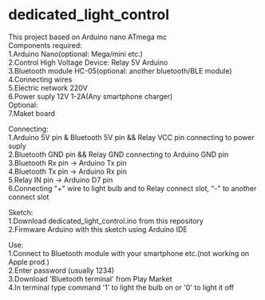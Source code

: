 # dedicated_light_control
This project based on Arduino nano ATmega mc<br>
Components required:<br>
1.Arduino Nano(optional: Mega/mini etc.) <br>
2.Control High Voltage Device: Relay 5V Arduino<br>
3.Bluetooth module HC-05(optional: another bluetooth/BLE module)<br>
4.Connecting wires<br>
5.Electric network 220V<br>
6.Power suply 12V 1-2A(Any smartphone charger)<br>
Optional:<br>
7.Maket board<br>

Connecting:<br>
1.Arduino 5V pin & Bluetooth 5V pin && Relay VCC pin connecting to power suply<br>
2.Bluetooth GND pin && Relay GND connecting to Arduino GND pin<br>
3.Bluetooth Rx pin -> Arduino Tx pin<br>
4.Bluetooth Tx pin -> Arduino Rx pin<br>
5.Relay IN pin -> Arduino D7 pin<br>
6.Connecting "+" wire to light bulb and to Relay connect slot, "-" to another connect slot<br>

Sketch:<br>
1.Download dedicated_light_control.ino from this repository <br>
2.Firmware Arduino with this sketch using Arduino IDE<br>

Use:<br>
1.Connect to Bluetooth module with your smartphone etc.(not working on Apple prod.)<br>
2.Enter password (usually 1234)<br>
3.Download 'Bluetooth terminal' from Play Market<br>
4.In terminal type command '1' to light the bulb on or '0' to light it off <br>
